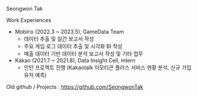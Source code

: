 Seongwon Tak

Work Experiences
- Mobirix (2022.3 ~ 2023.5), GameData Team
  * 데이터 추출 및 일간 보고서 작성
  * 주요 게임 로그 데이터 추출 및 시각화 BI 작성
  * 매출 데이터 기반 데이터 분석 보고서 작성 및 기타 업무
- Kakao (2021.7 ~ 2021.8), Data Insight Cell, Intern
  * 인턴 프로젝트 진행 (Kakaotalk 이모티콘 플러스 서비스 현황 분석, 신규 가입 유저 예측)
  

Old github / Projects : https://github.com/SeongwonTak
